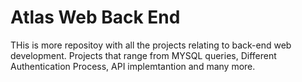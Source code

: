 # Atlas Web Back End
THis is more repositoy with all the projects relating to back-end web development. Projects that range from MYSQL queries, Different Authentication Process, API implemtantion and many more. 

